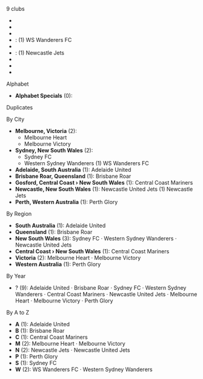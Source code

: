 9 clubs

- 
- 
- 
-  : (1) WS Wanderers FC
- 
-  : (1) Newcastle Jets
- 
- 
- 




Alphabet

- **Alphabet Specials** (0): 




Duplicates





By City

- **Melbourne, Victoria** (2): 
  - Melbourne Heart 
  - Melbourne Victory 
- **Sydney, New South Wales** (2): 
  - Sydney FC 
  - Western Sydney Wanderers  (1) WS Wanderers FC
- **Adelaide, South Australia** (1): Adelaide United 
- **Brisbane Roar, Queensland** (1): Brisbane Roar 
- **Gosford, Central Coast › New South Wales** (1): Central Coast Mariners 
- **Newcastle, New South Wales** (1): Newcastle United Jets  (1) Newcastle Jets
- **Perth, Western Australia** (1): Perth Glory 




By Region

- **South Australia** (1):   Adelaide United
- **Queensland** (1):   Brisbane Roar
- **New South Wales** (3):   Sydney FC · Western Sydney Wanderers · Newcastle United Jets
- **Central Coast › New South Wales** (1):   Central Coast Mariners
- **Victoria** (2):   Melbourne Heart · Melbourne Victory
- **Western Australia** (1):   Perth Glory




By Year

- ? (9):   Adelaide United · Brisbane Roar · Sydney FC · Western Sydney Wanderers · Central Coast Mariners · Newcastle United Jets · Melbourne Heart · Melbourne Victory · Perth Glory






By A to Z

- **A** (1): Adelaide United
- **B** (1): Brisbane Roar
- **C** (1): Central Coast Mariners
- **M** (2): Melbourne Heart · Melbourne Victory
- **N** (2): Newcastle Jets · Newcastle United Jets
- **P** (1): Perth Glory
- **S** (1): Sydney FC
- **W** (2): WS Wanderers FC · Western Sydney Wanderers




